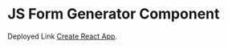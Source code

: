 # JS Form Generator Component

Deployed Link [Create React App](https://github.com/facebook/create-react-app).

